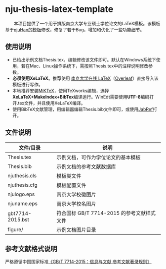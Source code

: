 # nju-thesis-latex-template

　　本项目提供了一个用于排版南京大学专业硕士学位论文的LaTeX模板。该模板基于[njuHan的模板](https://github.com/njuHan/njuthesis-nju-thesis-template)修改，修复了若干Bug，增加和优化了一些功能细节。

## 使用说明

* 已给出示例文档Thesis.tex，编辑修改该文件即可。默认在Windows系统下使用，若在Mac、Linux操作系统下，需按照Thesis.tex中的注释说明修改参数。
* **必须使用XeLaTeX**。推荐使用 [南京大学在线 LaTeX](https://tex.nju.edu.cn/)（[Overleaf](https://www.overleaf.com/)）直接导入该模板进行写作。
* 本地推荐安装[MiKTeX](https://miktex.org/)，使用TeXworks编辑，选择**XeLaTeX+MakeIndex+BibTex**编译运行。WinEdt需要使用**UTF-8**编码打开.tex文件，并且使用XeLaTeX编译。
* 使用BibTeX文献管理，用编辑器编辑Thesis.bib文件即可，或使用[JabRef](https://www.jabref.org/)打开。

## 文件说明

| 文件/目录 | 说明 |
| --- | --- |
| Thesis.tex | 示例文档，可作为学位论文的基本模板 |
| Thesis.bib | 示例文档的参考文献数据库 |
| njuthesis.cls | 模板类文件 |
| njuthesis.cfg | 模板配置文件 |
| njulogo.eps | 南京大学校徽图片 |
| njuname.eps | 南京大学校名图片 |
| gbt7714-2015.bst | 符合国标 GB/T 7714-2015 的参考文献样式文件 |
| figure/ | 示例文档图片目录 |

## 参考文献格式说明

严格遵循中国国家标准[《GB/T 7714-2015：信息与文献 参考文献著录规则》](https://github.com/codelumos/nju-thesis-latex-template/blob/main/%E3%80%90GB_T%207714-2015%E3%80%91%E4%BF%A1%E6%81%AF%E4%B8%8E%E6%96%87%E7%8C%AE%20%E5%8F%82%E8%80%83%E6%96%87%E7%8C%AE%E8%91%97%E5%BD%95%E8%A7%84%E5%88%99.pdf)
